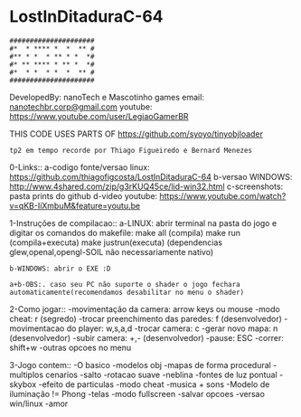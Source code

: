 # LostInDitaduraC-64
```
#####################
#*  * **** *  *  ** #
#** * *  * ** * *  *#
#* ** **** * ** *  *#
#*  * *  * *  *  ** #
#####################
```
DevelopedBy: nanoTech e Mascotinho games
email: nanotechbr.corp@gmail.com
youtube: https://www.youtube.com/user/LegiaoGamerBR

THIS CODE USES PARTS OF https://github.com/syoyo/tinyobjloader

    tp2 em tempo recorde por Thiago Figueiredo e Bernard Menezes
0-Links::
    a-codigo fonte/versao linux: https://github.com/thiagofigcosta/LostInDitaduraC-64
    b-versao WINDOWS: http://www.4shared.com/zip/g3rKUQ45ce/lid-win32.html
    c-screenshots: pasta prints do github
    d-video youtube: https://www.youtube.com/watch?v=qKB-IiXmbuM&feature=youtu.be
    
1-Instruções de compilacao::
    a-LINUX: abrir terminal na pasta do jogo e digitar os comandos do makefile:
                make all (compila)
                make run (compila+executa)
                make justrun(executa)
    (dependencias glew,openal,opengl-SOIL não necessariamente nativo)
    
    b-WINDOWS: abrir o EXE :D
    
    a+b-OBS:. caso seu PC não suporte o shader o jogo fechara automaticamente(recomendamos desabilitar no menu o shader)
    
2-Como jogar::
    -movimentação da camera: arrow keys ou mouse
    -modo cheat: r (segredo)
    -trocar preenchimento das paredes: f (desenvolvedor)
    -movimentacao do player: w,s,a,d
    -trocar camera: c
    -gerar novo mapa: n (desenvolvedor)
    -subir camera: +,- (desenvolvedor)
    -pause: ESC
    -correr: shift+w
    -outras opcoes no menu
    
3-Jogo contem::
    -O basico
    -modelos obj
    -mapas de forma procedural
    -multiplos cenarios
    -salto
    -rotacao suave
    -neblina
    -fontes de luz pontual
    -skybox
    -efeito de particulas
    -modo cheat
    -musica + sons 
    -Modelo de iluminação != Phong
    -telas
    -modo fullscreen
    -salvar opcoes
    -versao win/linux
    -amor

